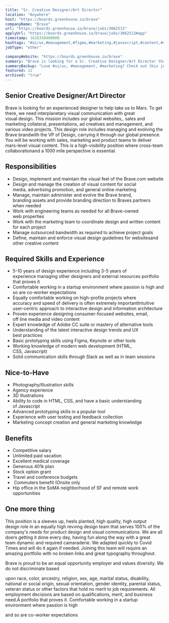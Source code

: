 ```yaml
---
title: "Sr. Creative Designer/Art Director"
location: "Anywhere"
host: "https://boards.greenhouse.io/brave"
companyName: "Brave"
url: "https://boards.greenhouse.io/brave/jobs/3062513"
applyUrl: "https://boards.greenhouse.io/brave/jobs/3062513#app"
timestamp: 1618358400000
hashtags: "#ui/ux,#management,#figma,#marketing,#javascript,#content,#css,#html,#branding,#socialmedia,#sales"
jobType: "other"

companyWebsite: "https://boards.greenhouse.io/brave"
summary: "Brave is looking for a Sr. Creative Designer/Art Director that has 5-10 years of design experience including 3-5 years of experience managing other designers and external resources portfolio that proves it."
summaryBackup: "Love #ui/ux, #management, #marketing? Check out this job post!"
featured: 12
archived: "true"
---
```


## Senior Creative Designer/Art Director

Brave is looking for an experienced designer to help take us to Mars. To get there, we need interplanetary visual communication with great visual design. This mission includes our global websites,. sales and marketing collateral, presentations, ad creatives and management, and various video projects. This design role includes managing and evolving the Brave brandwith the VP of Design, carrying it through our global presence. You will be working with sales, marketing and product teams to deliver mars-level visual content. This is a high-visibility position where cross-team collaborationand a 1000 mile perspective is essential.

## Responsibilities

*   Design, implement and maintain the visual feel of the Brave.com website
*   Design and manage the creation of visual content for social media, advertising promotion, and general online marketing
*   Manage, maintain administer and evolve the Brave brand, branding assets and provide branding direction to Braves partners when needed
*   Work with engineering teams as needed for all Brave-owned web properties
*   Work with the marketing team to coordinate design and written content for each project
*   Manage outsourced bandwidth as required to achieve project goals
*   Define, maintain and enforce visual design guidelines for websitesand other creative content

## Required Skills and Experience

*   5-10 years of design experience including 3-5 years of experience managing other designers and external resources portfolio that proves it
*   Comfortable working in a startup environment where passion is high and so are co-worker expectations 
*   Equally comfortable working on high-profile projects where accuracy and speed of delivery is often extremely importantIntuitive user-centric approach to interactive design and information architecture
*   Proven experience designing consumer-focused websites, email, off line media and video content
*   Expert knowledge of Adobe CC suite or mastery of alternative tools
*   Understanding of the latest interactive design trends and UX best practices
*   Basic prototyping skills using Figma, Keynote or other tools
*   Working knowledge of modern web development (HTML, CSS, Javascript)
*   Solid communication skills through Slack as well as in team sessions 

## Nice-to-Have

*   Photography/illustration skills
*   Agency experience
*   3D illustrations
*   Ability to code in HTML, CSS, and have a basic understanding of Javascript
*   Advanced prototyping skills in a popular tool
*   Experience with user testing and feedback collection
*   Marketing concept creation and general marketing knowledge

## Benefits

*   Competitive salary
*   Unlimited paid vacation
*   Excellent medical coverage
*   Generous 401k plan
*   Stock option grant
*   Travel and conference budgets
*    Commuters benefit (Onsite only
*   Hip office in the SoMA neighborhood of SF and remote work opportunities

## One more thing

This position is a sleeves up, heels planted, high quality, high output design role in an equally high revving design team that serves 100% of the company's needs for product design and visual communications. We are all doers getting it done every day, having fun along the way with a great team dynamic and required camaraderie. We adapted quickly to Covid Times and will do it again if needed. Joining this team will require an amazing portfolio with no broken links and great typography throughout.

Brave is proud to be an equal opportunity employer and values diversity. We do not discriminate based

upon race, color, ancestry, religion, sex, age, marital status, disability, national or social origin, sexual orientation, gender identity, parental status, veteran status or other factors that hold no merit to job requirements. All employment decisions are based on qualifications, merit, and business need.A portfolio that proves it. Comfortable working in a startup environment where passion is high

and so are co-worker expectations
